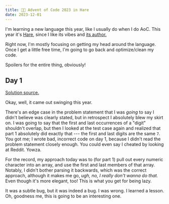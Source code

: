 ```yaml
---
title: 🎄🐰 Advent of Code 2023 in Hare
date: 2023-12-01
---
```


I'm learning a new language this year, like I usually do when I do AoC. This year it's [Hare](https://harelang.org), since I like its vibes and [its author.](https://drewdevault.com/)

Right now, I'm mostly focusing on getting my head around the language. Once I get a little free time, I'm going to go back and optimize/clean my code.

Spoilers for the entire thing, obviously!

## Day 1

[Solution source.](https://git.sr.ht/~sverona/advent-2023/tree/master/item/day1.ha)

Okay, well, it came out swinging this year.

There's an edge case in the problem statement that I was *going* to say I didn't believe was clearly stated, but in retrospect I absolutely blew my skirt on. I was going to say that the first and last occurrences of a "digit" shouldn't overlap, but then I looked at the test case again and realized that part 1 absolutely did exactly that --- the first and last digits are the same `7`. You got me; I wrote bad, incorrect code on day 1, because I didn't read the problem statement closely enough. You could even say I cheated by looking at Reddit. Yowza.

For the record, my approach today was to (for part 1) pull out every numeric character into an array, and use the first and last members of that array. Notably, I didn't bother parsing it backwards, which was the correct approach, although it makes me go, *ugh, no, I really don't wanna do that.* Even though it's more elegant, too! This is what you get for being lazy.

It was a subtle bug, but it was indeed a bug. I was wrong. I learned a lesson. Oh, goodness me, this is going to be an interesting one.
